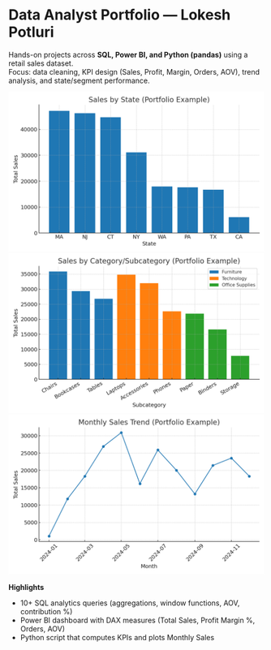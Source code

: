 # Data Analyst Portfolio — Lokesh Potluri

Hands-on projects across **SQL, Power BI, and Python (pandas)** using a retail sales dataset.  
Focus: data cleaning, KPI design (Sales, Profit, Margin, Orders, AOV), trend analysis, and state/segment performance.

![Sales by State](data-analyst-portfolio/PowerBI-Dashboards/retail_sales/sales_by_state.png)
![Sales by Category](data-analyst-portfolio/PowerBI-Dashboards/retail_sales/sales_by_category.png)
![Monthly Sales Trend](data-analyst-portfolio/PowerBI-Dashboards/retail_sales/monthly_sales_trend.png)


**Highlights**
- 10+ SQL analytics queries (aggregations, window functions, AOV, contribution %)
- Power BI dashboard with DAX measures (Total Sales, Profit Margin %, Orders, AOV)
- Python script that computes KPIs and plots Monthly Sales
